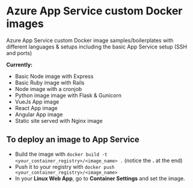 # Azure App Service custom Docker images
Azure App Service custom Docker image samples/boilerplates with different languages &amp; setups including the basic App Service setup (SSH and ports)

**Currently:**

* Basic Node image with Express
* Basic Ruby image with Rails
* Node image with a cronjob
* Python image image with Flask & Gunicorn
* VueJs App image
* React App image
* Angular App image
* Static site served with Nginx image

## To deploy an image to App Service
* Build the image with `docker build -t <your_container_registry>/<image_name> .` (notice the **.** at the end)
* Push it to your registry with `docker push <your_container_registry>/<image_name>`
* In your **Linux Web App**, go to **Container Settings** and set the image.

